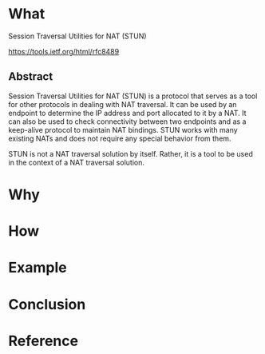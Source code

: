 # What

Session Traversal Utilities for NAT (STUN)

https://tools.ietf.org/html/rfc8489



## Abstract

Session Traversal Utilities for NAT (STUN) is a protocol that serves
as a tool for other protocols in dealing with NAT traversal.  It can
be used by an endpoint to determine the IP address and port allocated
to it by a NAT.  It can also be used to check connectivity between
two endpoints and as a keep-alive protocol to maintain NAT bindings.
STUN works with many existing NATs and does not require any special
behavior from them.

STUN is not a NAT traversal solution by itself.  Rather, it is a tool
to be used in the context of a NAT traversal solution.

# Why



# How

       

# Example


# Conclusion


# Reference